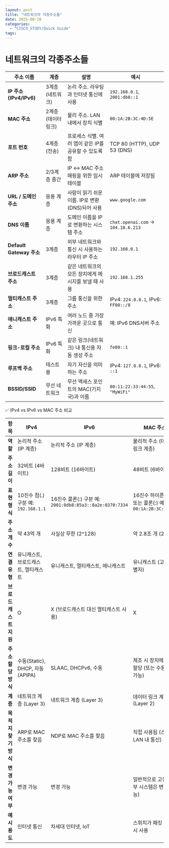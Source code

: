 ```yaml
---
layout: post
title: "네트워크의 각종주소들"
date: 2025-08-10
categories:
  - "CISCO_STUDY/Quick Guide"
tags:
---
```



# 네트워크의 각종주소들

| 주소 이름 | 계층 | 설명 | 예시 |
| --- | --- | --- | --- |
| **IP 주소 (IPv4/IPv6)** | 3계층 (네트워크) | 논리 주소. 라우팅과 인터넷 통신에 사용 | `192.168.0.1`, `2001:db8::1` |
| **MAC 주소** | 2계층 (데이터링크) | 물리 주소. LAN 내에서 장치 식별 | `00:1A:2B:3C:4D:5E` |
| **포트 번호** | 4계층 (전송) | 프로세스 식별. 여러 앱이 같은 IP를 공유할 수 있도록 함 | TCP 80 (HTTP), UDP 53 (DNS) |
| **ARP 주소** | 2/3계층 중간 | IP ↔ MAC 주소 매핑을 위한 임시 테이블 | ARP 테이블에 저장됨 |
| **URL / 도메인 주소** | 응용 계층 | 사람이 읽기 쉬운 이름. IP로 변환(DNS)되어 사용 | `www.google.com` |
| **DNS 이름** | 응용 계층 | 도메인 이름을 IP로 변환하는 시스템 주소 | `chat.openai.com` → `104.18.6.213` |
| **Default Gateway 주소** | 3계층 | 외부 네트워크와 통신 시 사용하는 라우터 IP 주소 | `192.168.0.1` |
| **브로드캐스트 주소** | 3계층 | 같은 네트워크의 모든 장치에게 메시지를 보낼 때 사용 | `192.168.1.255` |
| **멀티캐스트 주소** | 3계층 | 그룹 통신을 위한 주소 | IPv4: `224.0.0.1`, IPv6: `FF00::/8` |
| **애니캐스트 주소** | IPv6 특화 | 여러 노드 중 가장 가까운 곳으로 통신 | 예: IPv6 DNS서버 주소 |
| **링크-로컬 주소** | IPv6 특화 | 같은 링크(네트워크) 내 통신용 자동 생성 주소 | `fe80::1` |
| **루프백 주소** | 테스트용 | 자기 자신을 의미하는 주소 | IPv4: `127.0.0.1`, IPv6: `::1` |
| **BSSID/SSID** | 무선 네트워크 | 무선 액세스 포인트의 MAC(기지국)과 이름 | `00:11:22:33:44:55`, `"MyWiFi"` |

✅ IPv4 vs IPv6 vs MAC 주소 비교

| 항목 | IPv4 | IPv6 | MAC 주소 |
| --- | --- | --- | --- |
| **역할** | 논리적 주소 (IP 계층) | 논리적 주소 (IP 계층) | 물리적 주소 (데이터 링크 계층) |
| **주소 길이** | 32비트 (4바이트) | 128비트 (16바이트) | 48비트 (6바이트) |
| **표현 형식** | 10진수 점(.) 구분 예: `192.168.1.1` | 16진수 콜론(:) 구분 예: `2001:0db8:85a3::8a2e:0370:7334` | 16진수 하이픈(-) 또는 콜론(:) 예: `00:1A:2B:3C:4D:5E` |
| **주소 개수** | 약 43억 개 | 사실상 무한 (2^128) | 약 2.8조 개 (2^48) |
| **연결 유형** | 유니캐스트, 브로드캐스트, 멀티캐스트 | 유니캐스트, 멀티캐스트, 애니캐스트 | 유니캐스트 (고유 식별자) |
| **브로드캐스트 지원** | O | X (브로드캐스트 대신 멀티캐스트 사용) | X |
| **주소 할당 방식** | 수동(Static), DHCP, 자동(APIPA) | SLAAC, DHCPv6, 수동 | 제조 시 장치에 영구 할당 (또는 수동 변경 가능) |
| **계층** | 네트워크 계층 (Layer 3) | 네트워크 계층 (Layer 3) | 데이터 링크 계층 (Layer 2) |
| **목적지 찾기 방식** | ARP로 MAC 주소를 찾음 | NDP로 MAC 주소를 찾음 | 직접 사용됨 (스위칭, LAN 내 통신) |
| **변경 가능 여부** | 변경 가능 | 변경 가능 | 일반적으로 고정 (일부 시스템은 변경 가능) |
| **예시 용도** | 인터넷 통신 | 차세대 인터넷, IoT | 스위치가 패킷 전달 시 사용 |
